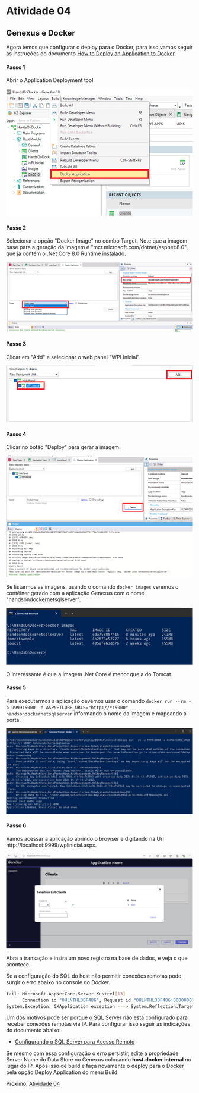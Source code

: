 # Atividade 04

## Genexus e Docker

Agora temos que configurar o deploy para o Docker, para isso vamos seguir as instruções do documento [How to Deploy an Application to Docker](https://wiki.genexus.com/commwiki/servlet/wiki?36951,How+to+Deploy+an+Application+to+Docker).

#### Passo 1

Abrir o Application Deployment tool.

![Application Deployment tool](imagens/deployapptool.png)

#### Passo 2

Selecionar a opção "Docker Image" no combo Target. Note que a imagem base para a geração da imagem é "mcr.microsoft.com/dotnet/aspnet:8.0", que já contém o .Net Core 8.0 Runtime instalado. 

![Docker Image](imagens/deploytarget.png)

#### Passo 3

Clicar em "Add" e selecionar o web panel "WPLInicial".

![main program](imagens/deploymain.png)

#### Passo 4

Clicar no botão "Deploy" para gerar a imagem.

![build image](imagens/deploybuildimage.png)

Se listarmos as imagens, usando o comando `docker images` veremos o contêiner gerado com a aplicação Genexus com o nome "handsondockernetsqlserver".

![docker images](imagens/dockerlistimage.png)

O interessante é que a imagem .Net Core é menor que a do Tomcat.

#### Passo 5

Para executarmos a aplicação devemos usar o comando `docker run --rm -p 9999:5000 -e ASPNETCORE_URLS="http://*:5000" handsondockernetsqlserver` informando o nome da imagem e mapeando a porta.

![docker run](imagens/dockerrun.png)

#### Passo 6

Vamos acessar a aplicação abrindo o browser e digitando na Url http://localhost:9999/wplinicial.aspx.

![web app gx no docker](imagens/apprundocker.png)


Abra a transação e insira um novo registro na base de dados, e veja o que acontece.

Se a configuração do SQL do host não permitir conexões remotas pode surgir o erro abaixo no console do Docker.

```bash
fail: Microsoft.AspNetCore.Server.Kestrel[13]
      Connection id "0HLNTHL3BF486", Request id "0HLNTHL3BF486:00000001": An unhandled exception was thrown by the application.
System.Exception: GXApplication exception ---> System.Reflection.TargetInvocationException: Exception has been thrown by the target of an invocation. ---> GeneXus.Data.GxADODataException: Type:GeneXus.Data.GxADODataException.A network-related or instance-specific error occurred while establishing a connection to SQL Server. The server was not found or was not accessible. Verify that the instance name is correct and that SQL Server is configured to allow remote connections. 
```
Um dos motivos pode ser porque o SQL Server não está configurado para receber conexões remotas via IP. Para configurar isso seguir as indicações do documento abaixo:

- [Configurando o SQL Server para Acesso Remoto](pdfs/Configurando-o-SQL-Server-para-Acesso-Remoto.pdf)

Se mesmo com essa configuração o erro persistir, edite a propriedade Server Name do Data Store no Genexus colocando **host.docker.internal** no lugar do IP. Após isso dê build e faça novamente o deploy para o Docker pela opção Deploy Application do menu Build.

Próximo: [Atividade 04](04-atividade.md)